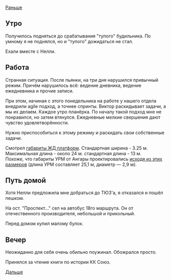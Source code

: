 [Раньше](2021.02.03.md)  
## Утро
Получилось подняться до срабатывания "тупого" будильника. По умному я не поднялся, но и "тупого" дожидаться не стал.

Ехали вместе с Нелли.
## Работа
Странная ситуация. После пьянки, на три дня нарушился привычный режим.
Причём нарушилось всё: ведение дневника, ведение ежедневника и прочие записи.  

При этом, начиная с этого понедельника на работе у нашего отдела внедрили agile подход, а точнее спринты. Виктор раскидывает задачи, а мы их делаем. Каждое утро планёрка. По началу такой подход мне не понравился, но затем втянулся. Ежедневные мелкие свершения дают чувство удовлетворённости.

Нужно приспособиться к этому режиму и раскидать свои собственные задачи.

Смотрел [габариты ЖД платформ](https://ru.wikipedia.org/wiki/%D0%93%D0%B0%D0%B1%D0%B0%D1%80%D0%B8%D1%82_%D0%BF%D0%BE%D0%B3%D1%80%D1%83%D0%B7%D0%BA%D0%B8). Стандартная ширина - 3.25 м. Максимальная длина - около 24 м. стандартная длина - 13 м.   
Похоже, что габариты УРМ от Ангары проектировались [исходя из этих размеров](https://ru.wikipedia.org/wiki/%D0%90%D0%BD%D0%B3%D0%B0%D1%80%D0%B0_(%D1%81%D0%B5%D0%BC%D0%B5%D0%B9%D1%81%D1%82%D0%B2%D0%BE_%D1%80%D0%B0%D0%BA%D0%B5%D1%82-%D0%BD%D0%BE%D1%81%D0%B8%D1%82%D0%B5%D0%BB%D0%B5%D0%B9)) (длина УРМ составляет 25,1 м, диаметр — 2,9 м).
## Путь домой
Хотя Нелли предложила мне добраться до ТЮЗ'а, я отказался и пошёл пешком.

На ост. "Проспект..." сел на автобус 18го маршрута. Он от отечественного производителя, небольшой и прикольный.

Перед домом купил малому булок.
## Вечер
Неожиданно для себя очень обильно поужинал. Обожрался просто.

Принялся за чтение книги по истории КК Союз.  

[Дальше](2021.02.05.md)
